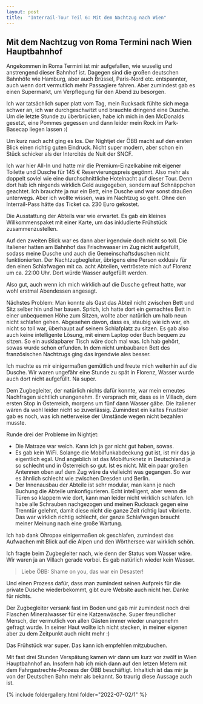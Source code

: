 ```yaml
---
layout: post
title:  "Interrail-Tour Teil 6: Mit dem Nachtzug nach Wien"
---
```


## Mit dem Nachtzug von Roma Termini nach Wien Hauptbahnhof
Angekommen in Roma Termini ist mir aufgefallen, wie wuselig und anstrengend dieser Bahnhof ist.
Dagegen sind die großen deutschen Bahnhöfe wie Hamburg, aber auch Brüssel, Paris-Nord etc. entspannter, auch wenn dort vermutlich mehr Passagiere fahren.
Aber zumindest gab es einen Supermarkt, um Verpflegung für den Abend zu besorgen.

Ich war tatsächlich super platt vom Tag, mein Rucksack fühlte sich mega schwer an, ich war durchgeschwitzt und brauchte dringend eine Dusche.
Um die letzte Stunde zu überbrücken, habe ich mich in den McDonalds gesetzt, eine Pommes gegessen und dann leider mein Rock im Park-Basecap liegen lassen :(

Um kurz nach acht ging es los. Der Nightjet der ÖBB macht auf den ersten Blick einen richtig guten Eindruck.
Nicht super modern, aber schon ein Stück schicker als der Intercités de Nuit der SNCF.

Ich war hier All-In und hatte mir die Premium-Einzelkabine mit eigener Toilette und Dusche für 145 € Reservierungspreis gegönnt.
Also mehr als doppelt soviel wie eine durchschnittliche Hotelnacht auf dieser Tour.
Denn dort hab ich nirgends wirklich Geld ausgegeben, sondern auf Schnäppchen geachtet.
Ich brauchte ja nur ein Bett, eine Dusche und war sonst draußen unterwegs.
Aber ich wollte wissen, was im Nachtzug so geht.
Ohne den Interrail-Pass hätte das Ticket ca. 230 Euro gekostet.

Die Ausstattung der Abteils war wie erwartet. Es gab ein kleines Willkommenspaket mit einer Karte, um das inkludierte Frühstück zusammenzustellen.

Auf den zweiten Blick war es dann aber irgendwie doch nicht so toll.
Die Italiener hatten am Bahnhof das Frischwasser im Zug nicht aufgefüllt, sodass meine Dusche und auch die Gemeinschaftsduschen nicht funktionierten. 
Der Nachtzugbegleiter, übrigens eine Person exklusiv für den einen Schlafwagen mit ca. acht Abteilen, vertröstete mich auf Florenz um ca. 22:00 Uhr.
Dort würde Wasser aufgefüllt werden.

Also gut, auch wenn ich mich wirklich auf die Dusche gefreut hatte, war wohl erstmal Abendessen angesagt.

Nächstes Problem: Man konnte als Gast das Abteil nicht zwischen Bett und Sitz selber hin und her bauen.
Sprich, ich hatte dort ein gemachtes Bett in einer unbequemen Höhe zum Sitzen, wollte aber natürlich um halb neun nicht schlafen gehen.
Abgesehen davon, dass es, staubig wie ich war, eh nicht so toll war, überhaupt auf seinem Schlafplatz zu sitzen.
Es gab also auch keine intelligente Lösung, mit einem Laptop oder Buch bequem zu sitzen.
So ein ausklapbarer Tisch wäre doch mal was. Ich hab gehört, sowas wurde schon erfunden.
In dem nicht umbaubaren Bett des französischen Nachtzugs ging das irgendwie ales besser.

Ich machte es mir einigermaßen gemütlich und freute mich weiterhin auf die Dusche. 
Wir waren ungefähr eine Stunde zu spät in Florenz, Wasser wurde auch dort nicht aufgefüllt. Na super.

Dem Zugbegleiter, der natürlich nichts dafür konnte, war mein erneutes Nachfragen sichtlich unangenehm. Er versprach mir, dass es in Villach, dem ersten Stop in Österreich, morgens um fünf dann Wasser gäbe. Die Italiener wären da wohl leider nicht so zuverlässig.
Zumindest ein kaltes Frustbier gab es noch, was ich netterweise der Umstände wegen nicht bezahlen musste.

Runde drei der Probleme im Nightjet:
* Die Matraze war weich. Kann ich ja gar nicht gut haben, sowas.
* Es gab kein WiFi. Solange die Mobilfunkabdeckung gut ist, ist mir das ja eigentlich egal. Und angeblich ist das Mobilfunknetz in Deutschland ja so schlecht und in Österreich so gut. Ist es nicht. Mit ein paar großen Antennen oben auf dem Zug wäre da vielleicht was gegangen. So war es ähnlich schlecht wie zwischen Dresden und Berlin.
* Der Innenausbau der Abteile ist sehr modular, man kann je nach Buchung die Abteile umkonfigurieren. Echt intelligent, aber wenn die Türen so klappern wie dort, kann man leider nicht wirklich schlafen. Ich habe alle Schrauben nachgezogen und meinen Rucksack gegen eine Trenntür gelehnt, damit diese nicht die ganze Zeit richtig laut vibrierte. Das war wirklich richtig schlecht, der ganze Schlafwagen braucht meiner Meinung nach eine große Wartung.

Ich hab dank Ohropax einigermaßen ok geschlafen, zumindest das Aufwachen mit Blick auf die Alpen und den Wörthersee war wirklich schön.

Ich fragte beim Zugbegleiter nach, wie denn der Status vom Wasser wäre. Wir waren ja an Villach gerade vorbei. Es gab natürlich wieder kein Wasser. 
> Liebe ÖBB: Shame on you, das war ein Desaster!

Und einen Prozess dafür, dass man zumindest seinen Aufpreis für die private Dusche wiederbekommt, gibt eure Website auch nicht her.
Danke für nichts.

Der Zugbegleiter versank fast im Boden und gab mir zumindest noch drei Flaschen Mineralwasser für eine Katzenwäsche.
Super freundlicher Mensch, der vermutlich von allen Gästen immer wieder unangenehm gefragt wurde.
In seiner Haut wollte ich nicht stecken, in meiner eigenen aber zu dem Zeitpunkt auch nicht mehr :)

Das Frühstück war super. Das kann ich empfehlen mitzubuchen.

Mit fast drei Stunden Verspätung kamen wir dann um kurz vor zwölf in Wien Hauptbahnhof an.
Insofern hab ich mich dann auf den letzen Metern mit dem Fahrgastrechte-Prozess der ÖBB beschäftigt. Inhaltich ist das mir ja von der Deutschen Bahn mehr als bekannt. So traurig diese Aussage auch ist.

{% include foldergallery.html folder="2022-07-02/1" %}
